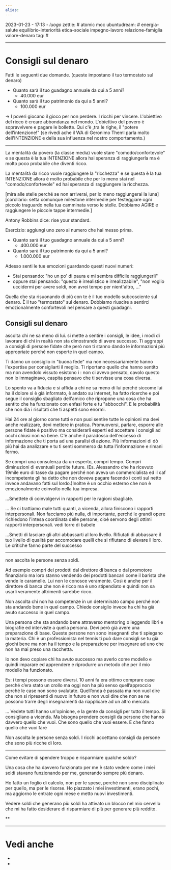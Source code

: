 ```yaml
---
alias: 
---
```

2023-01-23 - 17:13 - *luogo*
zettle: # atomic moc
ubuntudream: # energia-salute equilibrio-interiorità etica-sociale impegno-lavoro relazione-famiglia valore-denaro 
tag: #

---
# Consigli sul denaro


Fatti le seguenti due domande. (queste impostano il tuo termostato sul denaro)
* Quanto sarà il tuo guadagno annuale da qui a 5 anni?
	* 40.000 eur
* Quanto sarà il tuo patrimonio da qui a 5 anni?
	* 100.000 eur

-> I poveri giocano il gioco per non perdere. I ricchi per vincere.
L'obiettivo del ricco è creare abbondanza nel mondo.
L'obiettivo del povero è sopravvivere e pagare le bollette.
Qui c'è ,tra le righe, il "potere dell'intenzione!"
(se rivedi ache il WA di Geronimo Theml parla molto dell'INTENZIONE e della sua influenza nel nostro comportamento.)

---
La mentalità da povero (la classe media) vuole stare "comodo/confortevole" e se questa è la tua INTENZIONE allora hai speranza di raggiungerla ma è molto poco probabile che diventi ricco.

La mentalità da ricco vuole raggiungere la "ricchezza" e se questa è la tua INTENZIONE allora è molto probabile che per lo meno stai nel "comodo/confortevole" ed hai speranza di raggiungere la ricchezza.

[mira alle stelle perché se non arriverai, per lo meno raggiungerai la luna]
[corollario: setta comunque milestone intermedie per festeggiare ogni piccolo traguardo nella tua camminata verso le stelle. Dobbiamo AGIRE e raggiungere le piccole tappe intermedie.]

Antony Robbins dice: rise your standard.

Esercizio:
aggiungi uno zero al numero che hai messo prima. 
* Quanto sarà il tuo guadagno annuale da qui a 5 anni?
	* 400.000 eur
* Quanto sarà il tuo patrimonio da qui a 5 anni?
	* 1.000.000 eur

Adesso senti le tue emozioni guardando questi nuovi numeri:
- Stai pensando: "ho un po' di paura e mi sembra difficile raggiungerli"
- oppure stai pensando: "questo è irrealistico e irrealizzabile", "non voglio uccidermi per avere soldi, non avrei tempo per nient'altro, ..."

Quella che sta risuonando di più con te è il tuo modello subcosciente sul denaro. È il tuo "termostato" sul denaro.
Dobbiamo riuscire a sentirci emozionalmente confortevoli nel pensare a questi guadagni.


## Consigli sul denaro

ascolta chi ne sa meno di lui. si mette a sentire i consigli, le idee, i modi di lavorare di chi in realtà non sta dimostrando di avere successo. Ti aggrappi a consigli di persone fidate che però non ti stanno dando le informazioni più appropriate perché non esperte in quel campo. 

  

Ti danno un consiglio in "buona fede" ma non necessariamente hanno l'expertise per consigliarti il meglio. Ti riportano quello che hanno sentito ma non avendolo vissuto esistono i : non ci avevo pensato, cavolo questo non lo immaginavo, caspita pensavo che ti servisse una cosa diversa. 

  

Lo spento va a fiducia e si affida a chi ne sa meno di lui perché siccome lui ha il dolore si è già informato, è andato su internet, ha fatto ricerche e poi segue il consiglio sbagliato dell'amico che ripropone una cosa che ha sentito che ha funzionato con enfasi forte e tu "abbocchi". E le probabilità che non dia i risultati che ti aspetti sono enormi. 

  

Hai 24 ore al giorno come tutti e non puoi sentire tutte le opinioni ma devi anche realizzare, devi mettere in pratica. Promuoversi, parlare, esporre alle persone fidate è positivo ma considerarli esperti ed accettare i consigli ad occhi chiusi non va bene. C'è anche il paradosso dell'eccesso di informazione che ti porta ad una paralisi di azione. Più informazioni di dò più hai da analizzare e tu ti senti sommerso da tutta l'informazione e rimani fermo.

  

Se compri una consulenza da un esperto, compri tempo. Compri diminuzioni di eventuali perdite future. (Es. Alessandro che ha ricevuto 19mile euro di tasse da pagare perché non aveva un commercialista ed il caf incompetente gli ha detto che non doveva pagare facendo i conti sul netto invece andavano fatti sul lordo.)Inoltre è un occhio esterno che non è emozionalmente coinvolto nella tua impresa.

  

…Smettete di coinvolgervi in rapporti per le ragioni sbagliate.

… Se ci trattiamo male tutti quanti, a vicenda, allora finiscono i rapporti interpersonali. Non facciamo più nulla, di importante, perché le grandi opere richiedono l'intesa coordinata delle persone, cioè servono degli ottimi rapporti interpersonali. vedi torre di babele

  

…Smetti di lasciare gli altri abbassarti al loro livello. Rifiutati di abbassare il tuo livello di qualità per accomodare quelli che si rifiutano di elevare il loro. Le critiche fanno parte del successo

  
  

---

non ascolta le persone senza soldi. 

  

Ad esempio compri dei prodotti dal direttore di banca o dal promotore finanziario ma loro stanno vendendo dei prodotti bancari come il barista che vende le caramelle. Lui non le conosce veramente. Così è anche per il direttore di banca che non è ricco ma è uno stipendiato e quindi non sa usarli veramente altrimenti sarebbe ricco.

  

Non ascolta chi non ha competenze in un determinato campo perché non sta andando bene in quel campo. Chiede consiglio invece ha chi ha già avuto successo in quel campo. 

  

Una persona che sta andando bene attraverso mentoring o leggendo libri e biografie ed interviste a quella persona. Devi però già avere una preparazione di base. Queste persone non sono insegnanti che ti spiegano la materia. Chi è un professionista nel tennis ti può dare consigli se tu già giochi bene ma non ha il tempo e la preparazione per insegnare ad uno che non ha mai preso una racchetta.

  

Io non devo copiare chi ha avuto successo ma averlo come modello e quindi imparare ed apprendere e riprodurre un metodo che per il mio modello ha funzionato. 

  

Es: i tempi possono essere diversi. 10 anni fa era ottimo comprare case perché c’era stato un crollo ma oggi non ha più senso quell’approccio perché le case non sono svalutate. Quell’onda è passata ma non vuol dire che non si ripresenti di nuovo in futuro e non vuol dire che non se ne possono trarre degli insegnamenti da riapplicare ad un altro mercato.

  

... Vedete tutti hanno un'opinione, e la gente da consigli per tutto il tempo. Si consigliano a vicenda. Ma bisogna prendere consigli da persone che hanno davvero quello che vuoi. Che sono quello che vuoi essere. E che fanno quello che vuoi fare

  

Non ascolta le persone senza soldi. I ricchi accettano consigli da persone che sono più ricche di loro.

  

---

Come evitare di spendere troppo e risparmiare qualche soldo?

Una cosa che ha davvero funzionato per me è stato vedere come i miei soldi stavano funzionando per me, generando sempre più denaro.

Ho fatto un foglio di calcolo, non per le spese, perché non sono disciplinato per quello, ma per le risorse. Ho piazzato i miei investimenti, erano pochi, ma aggiorno le entrate ogni mese e metto nuovi investimenti.

Vedere soldi che generano più soldi ha attivato un blocco nel mio cervello che mi ha fatto desiderare di risparmiare di più per generare più reddito.

  
  
  
**

---
# Vedi anche
- 
- 